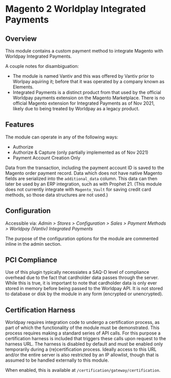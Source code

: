Magento 2 Worldplay Integrated Payments
==================

## Overview

This module contains a custom payment method to integrate Magento with Worldpay Integrated Payments.

A couple notes for disambiguation:
* The module is named Vantiv and this was offered by Vantiv prior to Worlpay aquiring it; before that it was operated by a company known as Elements.
* Integrated Payments is a distinct product from that used by the official Worldpay payments extension on the Magento Marketplace. There is no official Magento extension for Integrated Payments as of Nov 2021, likely due to being treated by Worldpay as a legacy product.

## Features

The module can operate in any of the following ways:

* Authorize
* Authorize & Capture (only partially implemented as of Nov 2021)
* Payment Account Creation Only

Data from the transaction, including the payment account ID is saved to the Magento order payment record. Data which does not have native Magento fields are serialized into the `additional_data` column. This data can then later be used by an ERP integration, such as with Prophet 21. (This module does not currently integrate with `Magento_Vault` for saving credit card methods, so those data structures are not used.)

## Configuration

Accessible via: *Admin > Stores > Configuration > Sales > Payment Methods > Worldpay (Vantiv) Integrated Payments*

The purpose of the configuration options for the module are commented inline in the admin section.

## PCI Compliance

Use of this plugin typically necessiates a SAQ-D level of compliance overhead due to the fact that cardholder data passes through the server. While this is true, it is important to note that cardholder data is only ever stored in memory before being passed to the Worldpay API. It is not stored to database or disk by the module in any form (encrypted or unencrypted).

## Certification Harness

Worldpay requires integration code to undergo a certification process, as part of which the functionality of the module must be demonstrated. This process requires making a standard series of API calls. For this purpose a certification harness is included that triggers these calls upon request to the harness URL. The harness is disabled by default and must be enabled only temporarily during a (re)certification process. Ideally access to this URL and/or the entire server is also restricted by an IP allowlist, though that is assumed to be handled externally to this module.

When enabled, this is available at `/certification/gateway/certification`.
